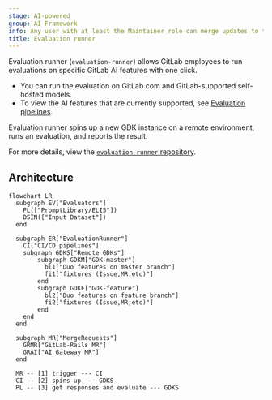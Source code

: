 ```yaml
---
stage: AI-powered
group: AI Framework
info: Any user with at least the Maintainer role can merge updates to this content. For details, see https://docs.gitlab.com/development/development_processes/#development-guidelines-review.
title: Evaluation runner
---
```


Evaluation runner (`evaluation-runner`) allows GitLab employees to run evaluations on specific GitLab AI features with one click.

- You can run the evaluation on GitLab.com and GitLab-supported self-hosted models.
- To view the AI features that are currently supported, see
  [Evaluation pipelines](https://gitlab.com/gitlab-org/modelops/ai-model-validation-and-research/ai-evaluation/evaluation-runner#evaluation-pipelines).

Evaluation runner spins up a new GDK instance on a remote environment, runs an evaluation, and reports the result.

For more details, view the
[`evaluation-runner` repository](https://gitlab.com/gitlab-org/modelops/ai-model-validation-and-research/ai-evaluation/evaluation-runner).

## Architecture

```mermaid
flowchart LR
  subgraph EV["Evaluators"]
    PL(["PromptLibrary/ELI5"])
    DSIN(["Input Dataset"])
  end

  subgraph ER["EvaluationRunner"]
    CI["CI/CD pipelines"]
    subgraph GDKS["Remote GDKs"]
        subgraph GDKM["GDK-master"]
          bl1["Duo features on master branch"]
          fi1["fixtures (Issue,MR,etc)"]
        end
        subgraph GDKF["GDK-feature"]
          bl2["Duo features on feature branch"]
          fi2["fixtures (Issue,MR,etc)"]
        end
    end
  end

  subgraph MR["MergeRequests"]
    GRMR["GitLab-Rails MR"]
    GRAI["AI Gateway MR"]
  end

  MR -- [1] trigger --- CI
  CI -- [2] spins up --- GDKS
  PL -- [3] get responses and evaluate --- GDKS
```
